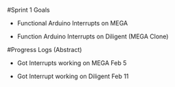 #Sprint 1 Goals

- Functional Arduino Interrupts on MEGA

- Function Arduino Interrupts on Diligent (MEGA Clone)

#Progress Logs (Abstract)

- Got Interrupts working on MEGA Feb 5

- Got Interrupt working on Diligent Feb 11
  
